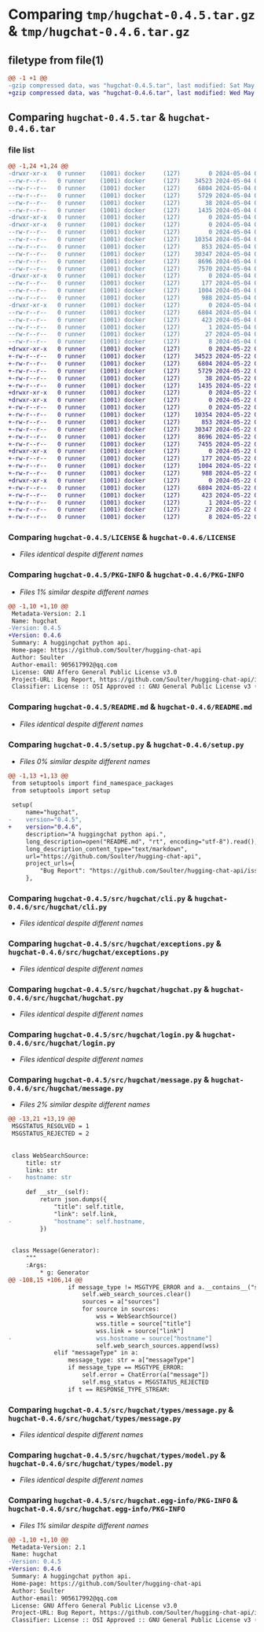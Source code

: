 # Comparing `tmp/hugchat-0.4.5.tar.gz` & `tmp/hugchat-0.4.6.tar.gz`

## filetype from file(1)

```diff
@@ -1 +1 @@
-gzip compressed data, was "hugchat-0.4.5.tar", last modified: Sat May  4 02:54:09 2024, max compression
+gzip compressed data, was "hugchat-0.4.6.tar", last modified: Wed May 22 03:08:33 2024, max compression
```

## Comparing `hugchat-0.4.5.tar` & `hugchat-0.4.6.tar`

### file list

```diff
@@ -1,24 +1,24 @@
-drwxr-xr-x   0 runner    (1001) docker     (127)        0 2024-05-04 02:54:09.410078 hugchat-0.4.5/
--rw-r--r--   0 runner    (1001) docker     (127)    34523 2024-05-04 02:54:05.000000 hugchat-0.4.5/LICENSE
--rw-r--r--   0 runner    (1001) docker     (127)     6804 2024-05-04 02:54:09.406078 hugchat-0.4.5/PKG-INFO
--rw-r--r--   0 runner    (1001) docker     (127)     5729 2024-05-04 02:54:05.000000 hugchat-0.4.5/README.md
--rw-r--r--   0 runner    (1001) docker     (127)       38 2024-05-04 02:54:09.410078 hugchat-0.4.5/setup.cfg
--rw-r--r--   0 runner    (1001) docker     (127)     1435 2024-05-04 02:54:05.000000 hugchat-0.4.5/setup.py
-drwxr-xr-x   0 runner    (1001) docker     (127)        0 2024-05-04 02:54:09.406078 hugchat-0.4.5/src/
-drwxr-xr-x   0 runner    (1001) docker     (127)        0 2024-05-04 02:54:09.406078 hugchat-0.4.5/src/hugchat/
--rw-r--r--   0 runner    (1001) docker     (127)        0 2024-05-04 02:54:05.000000 hugchat-0.4.5/src/hugchat/__init__.py
--rw-r--r--   0 runner    (1001) docker     (127)    10354 2024-05-04 02:54:05.000000 hugchat-0.4.5/src/hugchat/cli.py
--rw-r--r--   0 runner    (1001) docker     (127)      853 2024-05-04 02:54:05.000000 hugchat-0.4.5/src/hugchat/exceptions.py
--rw-r--r--   0 runner    (1001) docker     (127)    30347 2024-05-04 02:54:05.000000 hugchat-0.4.5/src/hugchat/hugchat.py
--rw-r--r--   0 runner    (1001) docker     (127)     8696 2024-05-04 02:54:05.000000 hugchat-0.4.5/src/hugchat/login.py
--rw-r--r--   0 runner    (1001) docker     (127)     7570 2024-05-04 02:54:05.000000 hugchat-0.4.5/src/hugchat/message.py
-drwxr-xr-x   0 runner    (1001) docker     (127)        0 2024-05-04 02:54:09.406078 hugchat-0.4.5/src/hugchat/types/
--rw-r--r--   0 runner    (1001) docker     (127)      177 2024-05-04 02:54:05.000000 hugchat-0.4.5/src/hugchat/types/assistant.py
--rw-r--r--   0 runner    (1001) docker     (127)     1004 2024-05-04 02:54:05.000000 hugchat-0.4.5/src/hugchat/types/message.py
--rw-r--r--   0 runner    (1001) docker     (127)      988 2024-05-04 02:54:05.000000 hugchat-0.4.5/src/hugchat/types/model.py
-drwxr-xr-x   0 runner    (1001) docker     (127)        0 2024-05-04 02:54:09.406078 hugchat-0.4.5/src/hugchat.egg-info/
--rw-r--r--   0 runner    (1001) docker     (127)     6804 2024-05-04 02:54:09.000000 hugchat-0.4.5/src/hugchat.egg-info/PKG-INFO
--rw-r--r--   0 runner    (1001) docker     (127)      423 2024-05-04 02:54:09.000000 hugchat-0.4.5/src/hugchat.egg-info/SOURCES.txt
--rw-r--r--   0 runner    (1001) docker     (127)        1 2024-05-04 02:54:09.000000 hugchat-0.4.5/src/hugchat.egg-info/dependency_links.txt
--rw-r--r--   0 runner    (1001) docker     (127)       27 2024-05-04 02:54:09.000000 hugchat-0.4.5/src/hugchat.egg-info/requires.txt
--rw-r--r--   0 runner    (1001) docker     (127)        8 2024-05-04 02:54:09.000000 hugchat-0.4.5/src/hugchat.egg-info/top_level.txt
+drwxr-xr-x   0 runner    (1001) docker     (127)        0 2024-05-22 03:08:33.041164 hugchat-0.4.6/
+-rw-r--r--   0 runner    (1001) docker     (127)    34523 2024-05-22 03:08:29.000000 hugchat-0.4.6/LICENSE
+-rw-r--r--   0 runner    (1001) docker     (127)     6804 2024-05-22 03:08:33.041164 hugchat-0.4.6/PKG-INFO
+-rw-r--r--   0 runner    (1001) docker     (127)     5729 2024-05-22 03:08:29.000000 hugchat-0.4.6/README.md
+-rw-r--r--   0 runner    (1001) docker     (127)       38 2024-05-22 03:08:33.041164 hugchat-0.4.6/setup.cfg
+-rw-r--r--   0 runner    (1001) docker     (127)     1435 2024-05-22 03:08:29.000000 hugchat-0.4.6/setup.py
+drwxr-xr-x   0 runner    (1001) docker     (127)        0 2024-05-22 03:08:33.037163 hugchat-0.4.6/src/
+drwxr-xr-x   0 runner    (1001) docker     (127)        0 2024-05-22 03:08:33.041164 hugchat-0.4.6/src/hugchat/
+-rw-r--r--   0 runner    (1001) docker     (127)        0 2024-05-22 03:08:29.000000 hugchat-0.4.6/src/hugchat/__init__.py
+-rw-r--r--   0 runner    (1001) docker     (127)    10354 2024-05-22 03:08:29.000000 hugchat-0.4.6/src/hugchat/cli.py
+-rw-r--r--   0 runner    (1001) docker     (127)      853 2024-05-22 03:08:29.000000 hugchat-0.4.6/src/hugchat/exceptions.py
+-rw-r--r--   0 runner    (1001) docker     (127)    30347 2024-05-22 03:08:29.000000 hugchat-0.4.6/src/hugchat/hugchat.py
+-rw-r--r--   0 runner    (1001) docker     (127)     8696 2024-05-22 03:08:29.000000 hugchat-0.4.6/src/hugchat/login.py
+-rw-r--r--   0 runner    (1001) docker     (127)     7455 2024-05-22 03:08:29.000000 hugchat-0.4.6/src/hugchat/message.py
+drwxr-xr-x   0 runner    (1001) docker     (127)        0 2024-05-22 03:08:33.041164 hugchat-0.4.6/src/hugchat/types/
+-rw-r--r--   0 runner    (1001) docker     (127)      177 2024-05-22 03:08:29.000000 hugchat-0.4.6/src/hugchat/types/assistant.py
+-rw-r--r--   0 runner    (1001) docker     (127)     1004 2024-05-22 03:08:29.000000 hugchat-0.4.6/src/hugchat/types/message.py
+-rw-r--r--   0 runner    (1001) docker     (127)      988 2024-05-22 03:08:29.000000 hugchat-0.4.6/src/hugchat/types/model.py
+drwxr-xr-x   0 runner    (1001) docker     (127)        0 2024-05-22 03:08:33.041164 hugchat-0.4.6/src/hugchat.egg-info/
+-rw-r--r--   0 runner    (1001) docker     (127)     6804 2024-05-22 03:08:33.000000 hugchat-0.4.6/src/hugchat.egg-info/PKG-INFO
+-rw-r--r--   0 runner    (1001) docker     (127)      423 2024-05-22 03:08:33.000000 hugchat-0.4.6/src/hugchat.egg-info/SOURCES.txt
+-rw-r--r--   0 runner    (1001) docker     (127)        1 2024-05-22 03:08:33.000000 hugchat-0.4.6/src/hugchat.egg-info/dependency_links.txt
+-rw-r--r--   0 runner    (1001) docker     (127)       27 2024-05-22 03:08:33.000000 hugchat-0.4.6/src/hugchat.egg-info/requires.txt
+-rw-r--r--   0 runner    (1001) docker     (127)        8 2024-05-22 03:08:33.000000 hugchat-0.4.6/src/hugchat.egg-info/top_level.txt
```

### Comparing `hugchat-0.4.5/LICENSE` & `hugchat-0.4.6/LICENSE`

 * *Files identical despite different names*

### Comparing `hugchat-0.4.5/PKG-INFO` & `hugchat-0.4.6/PKG-INFO`

 * *Files 1% similar despite different names*

```diff
@@ -1,10 +1,10 @@
 Metadata-Version: 2.1
 Name: hugchat
-Version: 0.4.5
+Version: 0.4.6
 Summary: A huggingchat python api.
 Home-page: https://github.com/Soulter/hugging-chat-api
 Author: Soulter
 Author-email: 905617992@qq.com
 License: GNU Affero General Public License v3.0
 Project-URL: Bug Report, https://github.com/Soulter/hugging-chat-api/issues
 Classifier: License :: OSI Approved :: GNU General Public License v3 (GPLv3)
```

### Comparing `hugchat-0.4.5/README.md` & `hugchat-0.4.6/README.md`

 * *Files identical despite different names*

### Comparing `hugchat-0.4.5/setup.py` & `hugchat-0.4.6/setup.py`

 * *Files 0% similar despite different names*

```diff
@@ -1,13 +1,13 @@
 from setuptools import find_namespace_packages
 from setuptools import setup
 
 setup(
     name="hugchat",
-    version="0.4.5",
+    version="0.4.6",
     description="A huggingchat python api.",
     long_description=open("README.md", "rt", encoding="utf-8").read(),
     long_description_content_type="text/markdown",
     url="https://github.com/Soulter/hugging-chat-api",
     project_urls={
         "Bug Report": "https://github.com/Soulter/hugging-chat-api/issues"
     },
```

### Comparing `hugchat-0.4.5/src/hugchat/cli.py` & `hugchat-0.4.6/src/hugchat/cli.py`

 * *Files identical despite different names*

### Comparing `hugchat-0.4.5/src/hugchat/exceptions.py` & `hugchat-0.4.6/src/hugchat/exceptions.py`

 * *Files identical despite different names*

### Comparing `hugchat-0.4.5/src/hugchat/hugchat.py` & `hugchat-0.4.6/src/hugchat/hugchat.py`

 * *Files identical despite different names*

### Comparing `hugchat-0.4.5/src/hugchat/login.py` & `hugchat-0.4.6/src/hugchat/login.py`

 * *Files identical despite different names*

### Comparing `hugchat-0.4.5/src/hugchat/message.py` & `hugchat-0.4.6/src/hugchat/message.py`

 * *Files 2% similar despite different names*

```diff
@@ -13,21 +13,19 @@
 MSGSTATUS_RESOLVED = 1
 MSGSTATUS_REJECTED = 2
 
 
 class WebSearchSource:
     title: str
     link: str
-    hostname: str
 
     def __str__(self):
         return json.dumps({
             "title": self.title,
             "link": self.link,
-            "hostname": self.hostname,
         })
 
 
 class Message(Generator):
     """
     :Args:
         * g: Generator
@@ -108,15 +106,14 @@
                 if message_type != MSGTYPE_ERROR and a.__contains__("sources"):
                     self.web_search_sources.clear()
                     sources = a["sources"]
                     for source in sources:
                         wss = WebSearchSource()
                         wss.title = source["title"]
                         wss.link = source["link"]
-                        wss.hostname = source["hostname"]
                         self.web_search_sources.append(wss)
             elif "messageType" in a:
                 message_type: str = a["messageType"]
                 if message_type == MSGTYPE_ERROR:
                     self.error = ChatError(a["message"])
                     self.msg_status = MSGSTATUS_REJECTED
                 if t == RESPONSE_TYPE_STREAM:
```

### Comparing `hugchat-0.4.5/src/hugchat/types/message.py` & `hugchat-0.4.6/src/hugchat/types/message.py`

 * *Files identical despite different names*

### Comparing `hugchat-0.4.5/src/hugchat/types/model.py` & `hugchat-0.4.6/src/hugchat/types/model.py`

 * *Files identical despite different names*

### Comparing `hugchat-0.4.5/src/hugchat.egg-info/PKG-INFO` & `hugchat-0.4.6/src/hugchat.egg-info/PKG-INFO`

 * *Files 1% similar despite different names*

```diff
@@ -1,10 +1,10 @@
 Metadata-Version: 2.1
 Name: hugchat
-Version: 0.4.5
+Version: 0.4.6
 Summary: A huggingchat python api.
 Home-page: https://github.com/Soulter/hugging-chat-api
 Author: Soulter
 Author-email: 905617992@qq.com
 License: GNU Affero General Public License v3.0
 Project-URL: Bug Report, https://github.com/Soulter/hugging-chat-api/issues
 Classifier: License :: OSI Approved :: GNU General Public License v3 (GPLv3)
```

